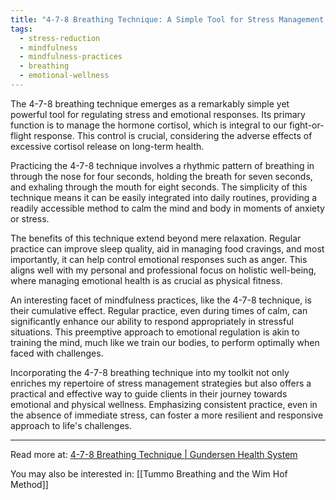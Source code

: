 ```yaml
---
title: "4-7-8 Breathing Technique: A Simple Tool for Stress Management and Emotional Control"
tags:
  - stress-reduction
  - mindfulness
  - mindfulness-practices
  - breathing
  - emotional-wellness
---
```

The 4-7-8 breathing technique emerges as a remarkably simple yet powerful tool for regulating stress and emotional responses. Its primary function is to manage the hormone cortisol, which is integral to our fight-or-flight response. This control is crucial, considering the adverse effects of excessive cortisol release on long-term health.

Practicing the 4-7-8 technique involves a rhythmic pattern of breathing in through the nose for four seconds, holding the breath for seven seconds, and exhaling through the mouth for eight seconds. The simplicity of this technique means it can be easily integrated into daily routines, providing a readily accessible method to calm the mind and body in moments of anxiety or stress.

The benefits of this technique extend beyond mere relaxation. Regular practice can improve sleep quality, aid in managing food cravings, and most importantly, it can help control emotional responses such as anger. This aligns well with my personal and professional focus on holistic well-being, where managing emotional health is as crucial as physical fitness.

An interesting facet of mindfulness practices, like the 4-7-8 technique, is their cumulative effect. Regular practice, even during times of calm, can significantly enhance our ability to respond appropriately in stressful situations. This preemptive approach to emotional regulation is akin to training the mind, much like we train our bodies, to perform optimally when faced with challenges.

Incorporating the 4-7-8 breathing technique into my toolkit not only enriches my repertoire of stress management strategies but also offers a practical and effective way to guide clients in their journey towards emotional and physical wellness. Emphasizing consistent practice, even in the absence of immediate stress, can foster a more resilient and responsive approach to life's challenges.

----

Read more at: [4-7-8 Breathing Technique | Gundersen Health System](https://www.gundersenhealth.org/health-wellness/live-happy/4-7-8-breathing-technique)

You may also be interested in: [[Tummo Breathing and the Wim Hof Method]]